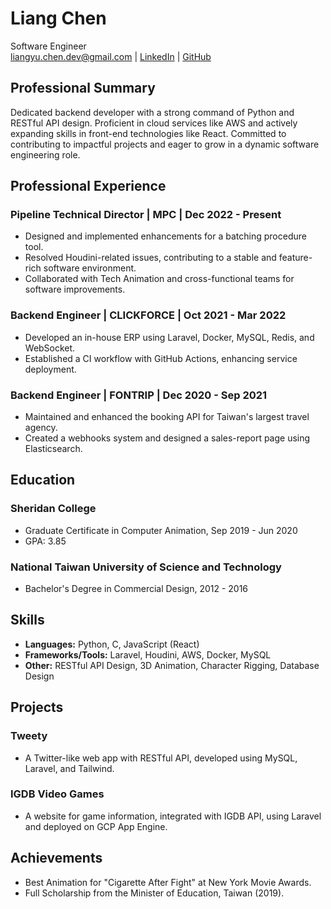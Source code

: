 # Liang Chen
Software Engineer  
liangyu.chen.dev@gmail.com | [LinkedIn](https://www.linkedin.com/in/liang256/) | [GitHub](https://github.com/liang256)

## Professional Summary
Dedicated backend developer with a strong command of Python and RESTful API design. Proficient in cloud services like AWS and actively expanding skills in front-end technologies like React. Committed to contributing to impactful projects and eager to grow in a dynamic software engineering role.

## Professional Experience

### Pipeline Technical Director | MPC | Dec 2022 - Present
- Designed and implemented enhancements for a batching procedure tool.
- Resolved Houdini-related issues, contributing to a stable and feature-rich software environment.
- Collaborated with Tech Animation and cross-functional teams for software improvements.

### Backend Engineer | CLICKFORCE | Oct 2021 - Mar 2022
- Developed an in-house ERP using Laravel, Docker, MySQL, Redis, and WebSocket.
- Established a CI workflow with GitHub Actions, enhancing service deployment.

### Backend Engineer | FONTRIP | Dec 2020 - Sep 2021
- Maintained and enhanced the booking API for Taiwan's largest travel agency.
- Created a webhooks system and designed a sales-report page using Elasticsearch.

## Education

### Sheridan College
- Graduate Certificate in Computer Animation, Sep 2019 - Jun 2020
- GPA: 3.85

### National Taiwan University of Science and Technology
- Bachelor's Degree in Commercial Design, 2012 - 2016

## Skills
- **Languages:** Python, C, JavaScript (React)
- **Frameworks/Tools:** Laravel, Houdini, AWS, Docker, MySQL
- **Other:** RESTful API Design, 3D Animation, Character Rigging, Database Design

## Projects

### Tweety
- A Twitter-like web app with RESTful API, developed using MySQL, Laravel, and Tailwind.

### IGDB Video Games
- A website for game information, integrated with IGDB API, using Laravel and deployed on GCP App Engine.

## Achievements
- Best Animation for "Cigarette After Fight" at New York Movie Awards.
- Full Scholarship from the Minister of Education, Taiwan (2019).
